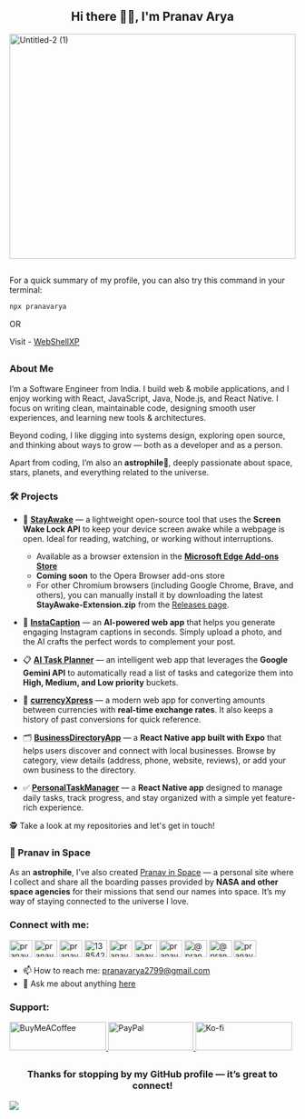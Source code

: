 <h2 align="center">Hi there 🙋🏻, I'm Pranav Arya</h2>
<img width="100%" height="396" alt="Untitled-2 (1)" src="https://github.com/user-attachments/assets/f82b0adf-6c34-4537-8350-efdd0063d85c" />

<!--## Hi there 🙋🏻, I'm Pranav Arya

**Thanks for stopping by my GitHub profile—it’s great to connect!**-->

##

<!-- In your terminal:-->
For a quick summary of my profile, you can also try this command in your terminal: 
```bash
npx pranavarya
```

OR

Visit - [WebShellXP](https://webshellxp.vercel.app/)

<!--
| In the terminal       | In the browser                                        |
|-----------------------|-------------------------------------------------------|
| `npx pranavarya`      | [WebShellXP](https://webshellxp.vercel.app/)         |
-->

##

### About Me

I’m a Software Engineer from India. I build web & mobile applications, and I enjoy working with React, JavaScript, Java, Node.js, and React Native. I focus on writing clean, maintainable code, designing smooth user experiences, and learning new tools & architectures.

Beyond coding, I like digging into systems design, exploring open source, and thinking about ways to grow — both as a developer and as a person.

Apart from coding, I’m also an **astrophile**🌌, deeply passionate about space, stars, planets, and everything related to the universe.

### 🛠 Projects

- 👻 **[StayAwake](https://stayawake.pages.dev)** — a lightweight open-source tool that uses the **Screen Wake Lock API** to keep your device screen awake while a webpage is open. Ideal for reading, watching, or working without interruptions.  
  - Available as a browser extension in the **[Microsoft Edge Add-ons Store](https://microsoftedge.microsoft.com/addons/detail/stay-awake-keep-your-sc/iomlcmincmcifkljkdbjlcfadjhafffc)**  
  - **Coming soon** to the Opera Browser add-ons store  
  - For other Chromium browsers (including Google Chrome, Brave, and others), you can manually install it by downloading the latest **StayAwake-Extension.zip** from the [Releases page](https://github.com/PranavArya37/StayAwake/releases).  

- 📸 **[InstaCaption](https://github.com/PranavArya37/InstaCaption)** — an **AI-powered web app** that helps you generate engaging Instagram captions in seconds. Simply upload a photo, and the AI crafts the perfect words to complement your post.

- 📋 **[AI Task Planner](https://github.com/PranavArya37/AI-Task-Planner)** — an intelligent web app that leverages the **Google Gemini API** to automatically read a list of tasks and categorize them into **High, Medium, and Low priority** buckets.

- 💱 **[currencyXpress](https://github.com/PranavArya37/currencyXpress)** — a modern web app for converting amounts between currencies with **real-time exchange rates**. It also keeps a history of past conversions for quick reference.

- 🗂 **[BusinessDirectoryApp](https://github.com/PranavArya37/Business-Directory-App)** — a **React Native app built with Expo** that helps users discover and connect with local businesses. Browse by category, view details (address, phone, website, reviews), or add your own business to the directory.

- ✅ **[PersonalTaskManager](https://github.com/PranavArya37/PersonalTaskManager-App)** — a **React Native app** designed to manage daily tasks, track progress, and stay organized with a simple yet feature-rich experience.

🕵 Take a look at my repositories and let's get in touch!

### 🚀 Pranav in Space
As an **astrophile**, I’ve also created [Pranav in Space](https://pranavinspace.vercel.app/)
 — a personal site where I collect and share all the boarding passes provided by **NASA and other space agencies** for their missions that send our names into space. It’s my way of staying connected to the universe I love.


<h3 align="left">Connect with me:</h3>
<p align="left">
<a href="https://dev.to/pranavarya" target="blank"><img align="center" src="https://raw.githubusercontent.com/rahuldkjain/github-profile-readme-generator/master/src/images/icons/Social/devto.svg" alt="pranavarya" height="30" width="40" /></a>
<a href="https://twitter.com/pranavarya37" target="blank"><img align="center" src="https://raw.githubusercontent.com/rahuldkjain/github-profile-readme-generator/master/src/images/icons/Social/twitter.svg" alt="pranavarya37" height="30" width="40" /></a>
<a href="https://linkedin.com/in/pranavarya37" target="blank"><img align="center" src="https://raw.githubusercontent.com/rahuldkjain/github-profile-readme-generator/master/src/images/icons/Social/linked-in-alt.svg" alt="pranavarya37" height="30" width="40" /></a>
<a href="https://stackoverflow.com/users/13854257" target="blank"><img align="center" src="https://raw.githubusercontent.com/rahuldkjain/github-profile-readme-generator/master/src/images/icons/Social/stack-overflow.svg" alt="13854257" height="30" width="40" /></a>
<a href="https://kaggle.com/pranavarya37" target="blank"><img align="center" src="https://raw.githubusercontent.com/rahuldkjain/github-profile-readme-generator/master/src/images/icons/Social/kaggle.svg" alt="pranavarya37" height="30" width="40" /></a>
<a href="https://fb.com/pranavarya2799" target="blank"><img align="center" src="https://raw.githubusercontent.com/rahuldkjain/github-profile-readme-generator/master/src/images/icons/Social/facebook.svg" alt="pranavarya2799" height="30" width="40" /></a>
<a href="https://instagram.com/pranavarya37" target="blank"><img align="center" src="https://raw.githubusercontent.com/rahuldkjain/github-profile-readme-generator/master/src/images/icons/Social/instagram.svg" alt="pranavarya37" height="30" width="40" /></a>
<a href="https://hashnode.com/@pranavarya" target="blank"><img align="center" src="https://raw.githubusercontent.com/rahuldkjain/github-profile-readme-generator/master/src/images/icons/Social/hashnode.svg" alt="@pranavarya" height="30" width="40" /></a>
<a href="https://medium.com/@pranavarya" target="blank"><img align="center" src="https://raw.githubusercontent.com/rahuldkjain/github-profile-readme-generator/master/src/images/icons/Social/medium.svg" alt="@pranavarya" height="30" width="40" /></a>
<a href="https://www.youtube.com/c/pranav_arya" target="blank"><img align="center" src="https://raw.githubusercontent.com/rahuldkjain/github-profile-readme-generator/master/src/images/icons/Social/youtube.svg" alt="pranav_arya" height="30" width="40" /></a>
</p>

- 📫 How to reach me: [pranavarya2799@gmail.com](mailto:pranavarya2799@gmail.com)
- 💬 Ask me about anything [here](https://github.com/PranavArya37/PranavArya37/issues/new)

<h3 align="left">Support:</h3> <p align="left"> <a href="https://www.buymeacoffee.com/pranavarya"> <img src="https://cdn.buymeacoffee.com/buttons/v2/default-yellow.png" height="50" width="170" alt="BuyMeACoffee" /> </a> <a href="https://paypal.me/pranavaryaa"> <img src="https://img.shields.io/badge/-PayPal-003087?style=flat&logo=paypal&logoColor=white" height="50" width="150" alt="PayPal"/> </a> <a href="https://ko-fi.com/pranavarya"> <img src="https://cdn.ko-fi.com/cdn/kofi3.png?v=3" height="50" width="170" alt="Ko-fi" /> </a> </p>


##
<h3 align="center">Thanks for stopping by my GitHub profile — it’s great to connect!</h3>

![](https://komarev.com/ghpvc/?username=PranavArya37&style=pixel)
